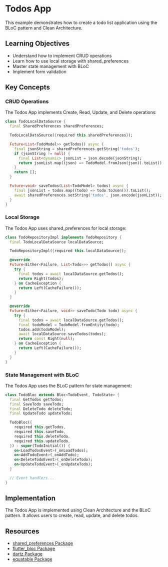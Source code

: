 # Todos App

This example demonstrates how to create a todo list application using the BLoC pattern and Clean Architecture.

## Learning Objectives

- Understand how to implement CRUD operations
- Learn how to use local storage with shared_preferences
- Master state management with BLoC
- Implement form validation

## Key Concepts

### CRUD Operations

The Todos App implements Create, Read, Update, and Delete operations:

```dart
class TodoLocalDataSource {
  final SharedPreferences sharedPreferences;

  TodoLocalDataSource({required this.sharedPreferences});

  Future<List<TodoModel>> getTodos() async {
    final jsonString = sharedPreferences.getString('todos');
    if (jsonString != null) {
      final List<dynamic> jsonList = json.decode(jsonString);
      return jsonList.map((json) => TodoModel.fromJson(json)).toList();
    }
    return [];
  }

  Future<void> saveTodos(List<TodoModel> todos) async {
    final jsonList = todos.map((todo) => todo.toJson()).toList();
    await sharedPreferences.setString('todos', json.encode(jsonList));
  }
}
```

### Local Storage

The Todos App uses shared_preferences for local storage:

```dart
class TodoRepositoryImpl implements TodoRepository {
  final TodoLocalDataSource localDataSource;

  TodoRepositoryImpl({required this.localDataSource});

  @override
  Future<Either<Failure, List<Todo>>> getTodos() async {
    try {
      final todos = await localDataSource.getTodos();
      return Right(todos);
    } on CacheException {
      return Left(CacheFailure());
    }
  }

  @override
  Future<Either<Failure, void>> saveTodo(Todo todo) async {
    try {
      final todos = await localDataSource.getTodos();
      final todoModel = TodoModel.fromEntity(todo);
      todos.add(todoModel);
      await localDataSource.saveTodos(todos);
      return const Right(null);
    } on CacheException {
      return Left(CacheFailure());
    }
  }
}
```

### State Management with BLoC

The Todos App uses the BLoC pattern for state management:

```dart
class TodoBloc extends Bloc<TodoEvent, TodoState> {
  final GetTodos getTodos;
  final SaveTodo saveTodo;
  final DeleteTodo deleteTodo;
  final UpdateTodo updateTodo;

  TodoBloc({
    required this.getTodos,
    required this.saveTodo,
    required this.deleteTodo,
    required this.updateTodo,
  }) : super(TodoInitial()) {
    on<LoadTodosEvent>(_onLoadTodos);
    on<AddTodoEvent>(_onAddTodo);
    on<DeleteTodoEvent>(_onDeleteTodo);
    on<UpdateTodoEvent>(_onUpdateTodo);
  }

  // Event handlers...
}
```

## Implementation

The Todos App is implemented using Clean Architecture and the BLoC pattern. It allows users to create, read, update, and delete todos.

## Resources

- [shared_preferences Package](https://pub.dev/packages/shared_preferences)
- [flutter_bloc Package](https://pub.dev/packages/flutter_bloc)
- [dartz Package](https://pub.dev/packages/dartz)
- [equatable Package](https://pub.dev/packages/equatable)
